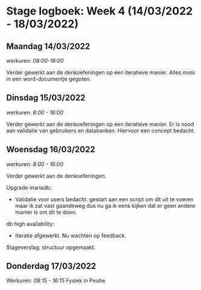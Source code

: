 # Stage logboek: Week 4 (14/03/2022 - 18/03/2022)

## Maandag 14/03/2022

werkuren: _08:00-16:00_

Verder gewerkt aan de denkoefeningen op een iteratieve manier. Alles mooi in een word-documentje gegoten.

## Dinsdag 15/03/2022

werkuren: _8:00 - 16:00_

Verder gewerkt aan de denkoefeningen op een iteratieve manier. Er is nood aan validatie van gebruikers en databanken. Hiervoor een concept bedacht.

## Woensdag 16/03/2022

werkuren: _8:00 - 16:00_

Verder gewerkt aan de denkoefeningen.

Upgrade mariadb:

- Validatie voor users bedacht. gestart aan een script om dit uit te voeren maar ik zat vast gaandeweg dus nu ga ik eens kijken dat er geen andere manier is om dit te doen.

db high availability:

- Iteratie afgewerkt. Nu wachten op feedback.

Stageverslag: structuur opgemaakt.

## Donderdag 17/03/2022

Werkuren: _08:15 - 16:15_
Fysiek in Peutie.
